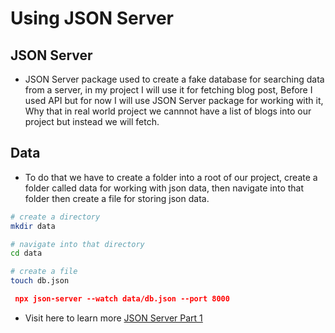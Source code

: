 # Using JSON Server

## JSON Server

- JSON Server package used to create a fake database for searching data from a server, in my project I will use it for fetching blog post, Before I used API but for now I will use JSON Server package for working with it, Why that in real world project we cannnot have a list of blogs into our project but instead we will fetch.

## Data

- To do that we have to create a folder into a root of our project, create a folder called data for working with json data, then navigate into that folder then create a file for storing json data.

```sh
# create a directory
mkdir data

# navigate into that directory
cd data

# create a file
touch db.json
```

```json
 npx json-server --watch data/db.json --port 8000
 ```

- Visit here to learn more [JSON Server Part 1](/tutorials/basics/json%20server/json_1.md)